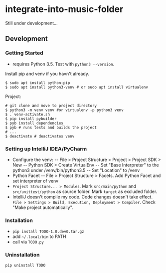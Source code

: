 # integrate-into-music-folder
Still under development...

## Development

### Getting Started
- requires Python 3.5. Test with `python3 --version`.

Install pip and venv if you havn't already.
```
$ sudo apt install python-pip
$ sudo apt install python3-venv # or sudo apt install virtualenv
```

Project:
```
# git clone and move to project directory
$ python3 -m venv venv #or virtualenv -p python3 venv
$ . venv-activate.sh
$ pip install pybuilder
$ pyb install_dependencies
$ pyb # runs tests and builds the project
# ...
$ deactivate # deactivates venv
```

### Setting up IntelliJ IDEA/PyCharm
- Configure the venv:
-- File > Project Structure > Project > Project SDK > New
-- Python SDK > Create VirtualEnv
-- Set "Base Interpreter" to the python3 under <project>/venv/bin/python3.5
-- Set "Location" to <project>/venv
- Python Facet
-- File > Project Structure > Facets. Add Python Facet and set interpreter of venv
- `Project Structure... > Modules`. Mark `src/main/python` and `src/unittest/python` as source folder. Mark `target` as excluded folder.
- IntelliJ doesn't compile my code. Code changes doesn't take effect. `File > Settings > Build, Execution, Deployment > Compiler`. Check "Make project automatically".

### Installation
- `pip install TODO-1.0.dev0.tar.gz`
- add `~/.local/bin` to PATH
- call via `TODO.py`

### Uninstallation
`pip uninstall TODO`